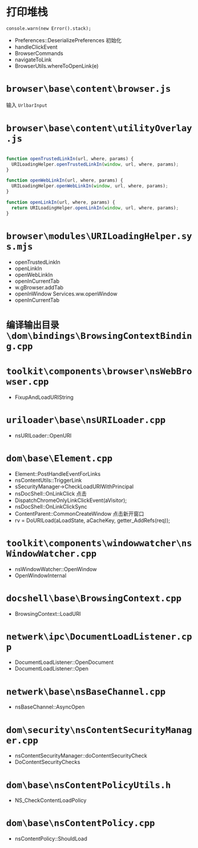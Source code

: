 # 打印堆栈

`console.warn(new Error().stack);`

- Preferences::DeserializePreferences
初始化
- handleClickEvent
- BrowserCommands
- navigateToLink
- BrowserUtils.whereToOpenLink(e)
# `browser\base\content\browser.js`
输入 `UrlbarInput`

# `browser\base\content\utilityOverlay.js`
```js

function openTrustedLinkIn(url, where, params) {
  URILoadingHelper.openTrustedLinkIn(window, url, where, params);
}

function openWebLinkIn(url, where, params) {
  URILoadingHelper.openWebLinkIn(window, url, where, params);
}

function openLinkIn(url, where, params) {
  return URILoadingHelper.openLinkIn(window, url, where, params);
}
```

# `browser\modules\URILoadingHelper.sys.mjs`
- openTrustedLinkIn
- openLinkIn
- openWebLinkIn
- openInCurrentTab
- w.gBrowser.addTab
- openInWindow
Services.ww.openWindow
- openInCurrentTab

# `编译输出目录\dom\bindings\BrowsingContextBinding.cpp`

# `toolkit\components\browser\nsWebBrowser.cpp`
- FixupAndLoadURIString

# `uriloader\base\nsURILoader.cpp`
- nsURILoader::OpenURI

# `dom\base\Element.cpp`
- Element::PostHandleEventForLinks
- nsContentUtils::TriggerLink
- sSecurityManager->CheckLoadURIWithPrincipal
- nsDocShell::OnLinkClick 点击
- DispatchChromeOnlyLinkClickEvent(aVisitor);
- nsDocShell::OnLinkClickSync
- ContentParent::CommonCreateWindow
点击新开窗口
- rv = DoURILoad(aLoadState, aCacheKey, getter_AddRefs(req));

# `toolkit\components\windowwatcher\nsWindowWatcher.cpp`
- nsWindowWatcher::OpenWindow
- OpenWindowInternal
# `docshell\base\BrowsingContext.cpp`
- BrowsingContext::LoadURI
# `netwerk\ipc\DocumentLoadListener.cpp`
- DocumentLoadListener::OpenDocument
- DocumentLoadListener::Open
# `netwerk\base\nsBaseChannel.cpp`
- nsBaseChannel::AsyncOpen
# `dom\security\nsContentSecurityManager.cpp`
- nsContentSecurityManager::doContentSecurityCheck
- DoContentSecurityChecks
# `dom\base\nsContentPolicyUtils.h`
- NS_CheckContentLoadPolicy
# `dom\base\nsContentPolicy.cpp`
- nsContentPolicy::ShouldLoad
